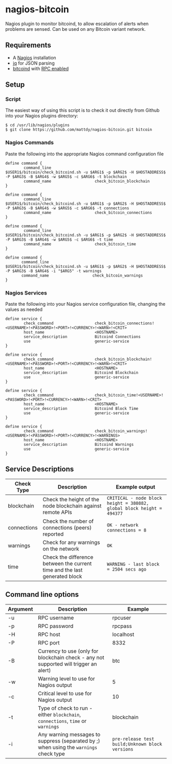 # nagios-bitcoin
Nagios plugin to monitor bitcoind, to allow escalation of alerts when problems are sensed. Can be used on any Bitcoin variant network.

## Requirements
- A [Nagios](https://www.nagios.org/) installation
- [jq](https://stedolan.github.io/jq/) for JSON parsing
- [bitcoind](https://en.bitcoin.it/wiki/Bitcoind) with [RPC enabled](https://en.bitcoin.it/wiki/API_reference_(JSON-RPC)) 

## Setup
### Script
The easiest way of using this script is to check it out directly from Github into your Nagios plugins directory:
```
$ cd /usr/lib/nagios/plugins
$ git clone https://github.com/mattdy/nagios-bitcoin.git bitcoin
```

### Nagios Commands
Paste the following into the appropriate Nagios command configuration file
```
define command {
        command_line                   $USER1$/bitcoin/check_bitcoind.sh -u $ARG1$ -p $ARG2$ -H $HOSTADDRESS$ -P $ARG3$ -B $ARG4$ -w $ARG5$ -c $ARG6$ -t blockchain
        command_name                   check_bitcoin_blockchain
}

define command {
        command_line                   $USER1$/bitcoin/check_bitcoind.sh -u $ARG1$ -p $ARG2$ -H $HOSTADDRESS$ -P $ARG3$ -B $ARG4$ -w $ARG5$ -c $ARG6$ -t connections
        command_name                   check_bitcoin_connections
}

define command {
        command_line                   $USER1$/bitcoin/check_bitcoind.sh -u $ARG1$ -p $ARG2$ -H $HOSTADDRESS$ -P $ARG3$ -B $ARG4$ -w $ARG5$ -c $ARG6$ -t time
        command_name                   check_bitcoin_time
}

define command {
       command_line                   $USER1$/bitcoin/check_bitcoind.sh -u $ARG1$ -p $ARG2$ -H $HOSTADDRESS$ -P $ARG3$ -B $ARG4$ -i "$ARG5" -t warnings
       command_name                   check_bitcoin_warnings
}
```

### Nagios Services
Paste the following into your Nagios service configuration file, changing the values as needed
```
define service {
        check_command                  check_bitcoin_connections!<USERNAME>!<PASSWORD>!<PORT>!<CURRENCY>!<WARN>!<CRIT>
        host_name                      <HOSTNAME>
        service_description            Bitcoind Connections
        use                            generic-service
}

define service {
        check_command                  check_bitcoin_blockchain!<USERNAME>!<PASSWORD>!<PORT>!<CURRENCY>!<WARN>!<CRIT>
        host_name                      <HOSTNAME>
        service_description            Bitcoind Blockchain
        use                            generic-service
}

define service {
        check_command                  check_bitcoin_time!<USERNAME>!<PASSWORD>!<PORT>!<CURRENCY>!<WARN>!<CRIT>
        host_name                      <HOSTNAME>
        service_description            Bitcoind Block Time
        use                            generic-service
}

define service {
        check_command                  check_bitcoin_warnings!<USERNAME>!<PASSWORD>!<PORT>!<CURRENCY>!<WARNINGS>
        host_name                      <HOSTNAME>
        service_description            Bitcoind Warnings
        use                            generic-service
}
```

## Service Descriptions
Check Type | Description | Example output
---------- | ----------- | --------------
blockchain | Check the height of the node blockchain against remote APIs | `CRITICAL - node block height = 380882, global block height = 494377` 
connections | Check the number of connections (peers) reported | `OK - network connections = 8`
warnings | Check for any warnings on the network | `OK`
time | Check the difference between the current time and the last generated block | `WARNING - last block = 2504 secs ago`

## Command line options
Argument | Description | Example
-------- | ----------- | -------
-u | RPC username | rpcuser
-p | RPC password | rpcpass
-H | RPC host | localhost
-P | RPC port | 8332
-B | Currency to use (only for blockchain check - any not supported will trigger an alert) | btc
-w | Warning level to use for Nagios output | 5
-c | Critical level to use for Nagios output | 10
-t | Type of check to run - either `blockchain`, `connections`, `time` or `warnings` | blockchain
-i | Any warning messages to suppress (separated by ;) when using the `warnings` check type | `pre-release test build;Unknown block versions`
